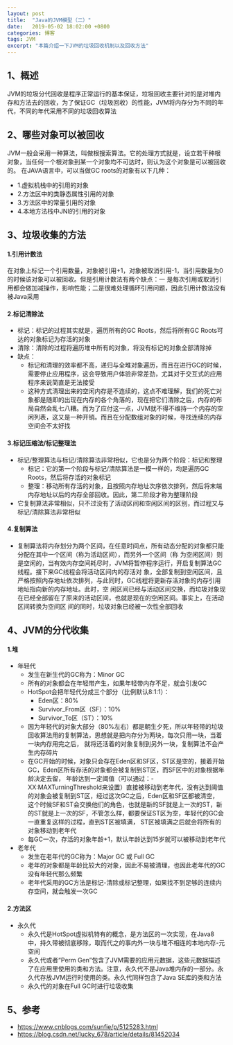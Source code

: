 ```yaml
---
layout: post
title:  "Java的JVM模型（二）"
date:   2019-05-02 18:02:00 +0800
categories: 博客
tags: JVM
excerpt: "本篇介绍一下JVM的垃圾回收机制以及回收方法"
---
```


## 1、概述    
JVM的垃圾分代回收是程序正常运行的基本保证，垃圾回收主要针对的是对堆内存和方法去的回收，为了保证GC（垃圾回收）的性能，JVM将内存分为不同的年代，不同的年代采用不同的垃圾回收算法

## 2、哪些对象可以被回收
JVM一般会采用一种算法，叫做根搜索算法。它的处理方式就是，设立若干种根对象，当任何一个根对象到某一个对象均不可达时，则认为这个对象是可以被回收的。
在JAVA语言中，可以当做GC roots的对象有以下几种：
   + 1.虚拟机栈中的引用的对象
   + 2.方法区中的类静态属性引用的对象
   + 3.方法区中的常量引用的对象
   + 4.本地方法栈中JNI的引用的对象

## 3、垃圾收集的方法

#### 1.引用计数法
在对象上标记一个引用数量，对象被引用+1，对象被取消引用-1，当引用数量为0的时候该对象可以被回收。但是引用计数法有两个缺点：一
是每次引用或取消引用都会做加减操作，影响性能；二是很难处理循环引用问题，因此引用计数法没有被Java采用

#### 2.标记清除法
   + 标记：标记的过程其实就是，遍历所有的GC Roots，然后将所有GC Roots可达的对象标记为存活的对象
   + 清除：清除的过程将遍历堆中所有的对象，将没有标记的对象全部清除掉
   + 缺点：
      + 标记和清理的效率都不高，递归与全堆对象遍历，而且在进行GC的时候，需要停止应用程序，这会导致用户体验非常差劲，尤其对于交互式的应用程序来说简直是无法接受
      + 这种方式清理出来的空闲内存是不连续的，这点不难理解，我们的死亡对象都是随即的出现在内存的各个角落的，现在把它们清除之后，内存的布局自然会乱七八糟。而为了应付这一点，JVM就不得不维持一个内存的空闲列表，这又是一种开销。而且在分配数组对象的时候，寻找连续的内存空间会不太好找

#### 3.标记压缩法/标记整理法
   + 标记/整理算法与标记/清除算法非常相似，它也是分为两个阶段：标记和整理
      + 标记：它的第一个阶段与标记/清除算法是一模一样的，均是遍历GC Roots，然后将存活的对象标记
      + 整理：移动所有存活的对象，且按照内存地址次序依次排列，然后将末端内存地址以后的内存全部回收。因此，第二阶段才称为整理阶段
   + 它复制算法非常相似，只不过没有了活动区间和空闲区间的区别，而过程又与标记/清除算法非常相似

#### 4.复制算法
   + 复制算法将内存划分为两个区间，在任意时间点，所有动态分配的对象都只能分配在其中一个区间（称为活动区间），而另外一个区间（称
为空闲区间）则是空闲的，当有效内存空间耗尽时，JVM将暂停程序运行，开启复制算法GC线程。接下来GC线程会将活动区间内的存活对
象，全部复制到空闲区间，且严格按照内存地址依次排列，与此同时，GC线程将更新存活对象的内存引用地址指向新的内存地址。此时，空
闲区间已经与活动区间交换，而垃圾对象现在已经全部留在了原来的活动区间，也就是现在的空闲区间。事实上，在活动区间转换为空间区
间的同时，垃圾对象已经被一次性全部回收

## 4、JVM的分代收集

#### 1.堆
   + 年轻代
      + 发生在新生代的GC称为：Minor GC 
      + 所有的对象都会在年轻带产生，如果年轻带内存不足，就会引发GC
      + HotSpot会把年轻代分成三个部分（比例默认8:1:1）：
         + Eden区：80%
         + Survivor_From区（SF）：10% 
         + Survivor_To区（ST）：10% 
      + 因为年轻代的对象大部分（80%左右）都是朝生夕死，所以年轻带的垃圾回收算法用的复制算法，思想就是把内存分为两块，每次只用一块，当着一块内存用完之后， 就将还活着的对象复制到另外一块，复制算法不会产生内存碎片 
      + 在GC开始的时候，对象只会存在Eden区和SF区，ST区是空的，接着开始GC，Eden区所有存活的对象都会被复制到ST区，而SF区中的对象根据年龄决定去留， 年龄达到一定阈值（可以通过：-XX:MAXTurningThreshold来设置）直接被移动到老年代，没有达到阈值的对象会被复制到ST区，经过这次GC之后，Eden区和SF区都被清空， 这个时候SF和ST会交换他们的角色，也就是新的SF就是上一次的ST，新的ST就是上一次的SF，不管怎么样，都要保证ST区为空，年轻代的GC会一直重复这样的过程，直到ST区被填满， ST区被填满之后就会将所有的对象移动到老年代 
      + 每GC一次，存活的对象年龄+1，默认年龄达到15岁就可以被移动到老年代
   + 老年代
      + 发生在老年代的GC称为：Major GC 或 Full GC 
      + 老年的对象都是年龄比较大的对象，因此不易被清理，也因此老年代的GC没有年轻代那么频繁 
      + 老年代采用的GC方法是标记-清除或标记整理，如果找不到足够的连续内存空间，就会触发一次GC

#### 2.方法区
   + 永久代
      + 永久代是HotSpot虚拟机特有的概念，是方法区的一次实现，在Java8中，持久带被彻底移除，取而代之的事内外一块与堆不相连的本地内存-元空间 
      + 永久代或者“Perm Gen”包含了JVM需要的应用元数据，这些元数据描述了在应用里使用的类和方法。注意，永久代不是Java堆内存的一部分。永久代存放JVM运行时使用的类。永久代同样包含了Java SE库的类和方法
      + 永久代的对象在Full GC时进行垃圾收集

## 5、参考
+ https://www.cnblogs.com/sunfie/p/5125283.html
+ https://blog.csdn.net/lucky_678/article/details/81452034